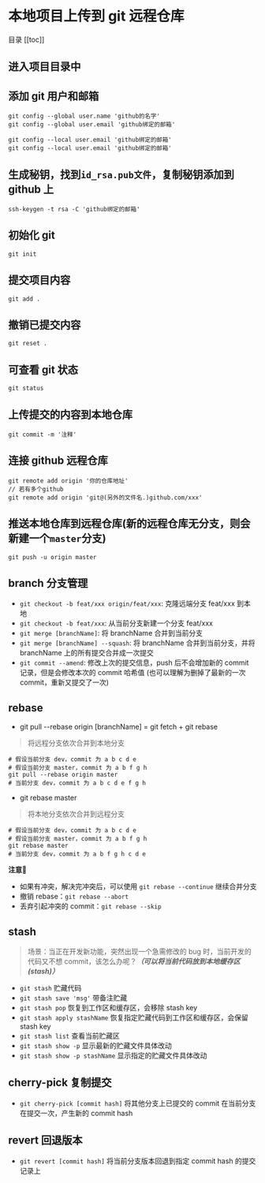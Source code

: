 
# 本地项目上传到 git 远程仓库

目录
[[toc]]

## 进入项目目录中

## 添加 git 用户和邮箱

```shell
git config --global user.name 'github的名字'
git config --global user.email 'github绑定的邮箱'

git config --local user.email 'github绑定的邮箱'
git config --local user.email 'github绑定的邮箱'
```

## 生成秘钥，找到`id_rsa.pub文件`，复制秘钥添加到 github 上

```shell
ssh-keygen -t rsa -C 'github绑定的邮箱'
```

## 初始化 git

```shell
git init
```

## 提交项目内容

```shell
git add .
```

## 撤销已提交内容

```shell
git reset .
```

## 可查看 git 状态

```shell
git status
```

## 上传提交的内容到本地仓库

```shell
git commit -m '注释'
```

## 连接 github 远程仓库

```shell
git remote add origin '你的仓库地址'
// 若有多个github
git remote add origin 'git@(另外的文件名.)github.com/xxx'
```

## 推送本地仓库到远程仓库(新的远程仓库无分支，则会新建一个`master`分支)

```shell
git push -u origin master
```

## branch 分支管理

- `git checkout -b feat/xxx origin/feat/xxx`: 克隆远端分支 feat/xxx 到本地
- `git checkout -b feat/xxx`: 从当前分支新建一个分支 feat/xxx
- `git merge [branchName]`: 将 branchName 合并到当前分支
- `git merge [branchName] --squash`: 将 branchName 合并到当前分支，并将 branchName 上的所有提交合并成一次提交
- `git commit --amend`: 修改上次的提交信息，push 后不会增加新的 commit 记录，但是会修改本次的 commit 哈希值 (也可以理解为删掉了最新的一次 commit，重新又提交了一次)

## rebase

- git pull --rebase origin [branchName] = git fetch + git rebase

> 将远程分支依次合并到本地分支

```shell
# 假设当前分支 dev，commit 为 a b c d e
# 假设当前分支 master，commit 为 a b f g h
git pull --rebase origin master
# 当前分支 dev，commit 为 a b c d e f g h
```

- git rebase master

> 将本地分支依次合并到远程分支

```shell
# 假设当前分支 dev，commit 为 a b c d e
# 假设当前分支 master，commit 为 a b f g h
git rebase master
# 当前分支 dev，commit 为 a b f g h c d e
```

**注意**🐯

- 如果有冲突，解决完冲突后，可以使用 `git rebase --continue` 继续合并分支
- 撤销 rebase：`git rebase --abort`
- 丢弃引起冲突的 commit：`git rebase --skip`

## stash

> 场景：当正在开发新功能，突然出现一个急需修改的 bug 时，当前开发的代码又不想 commit，该怎么办呢？***（可以将当前代码放到本地缓存区(stash)）***

- `git stash` 贮藏代码
- `git stash save 'msg'` 带备注贮藏
- `git stash pop` 恢复到工作区和缓存区，会移除 stash key
- `git stash apply stashName` 恢复指定贮藏代码到工作区和缓存区，会保留stash key
- `git stash list` 查看当前贮藏区
- `git stash show -p` 显示最新的贮藏文件具体改动
- `git stash show -p stashName` 显示指定的贮藏文件具体改动

## cherry-pick 复制提交

- `git cherry-pick [commit hash]` 将其他分支上已提交的 commit 在当前分支在提交一次，产生新的 commit hash

## revert 回退版本

- `git revert [commit hash]` 将当前分支版本回退到指定 commit hash 的提交记录上
